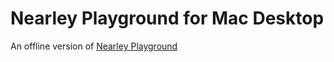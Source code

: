 
# Nearley Playground for Mac Desktop

An offline version of [Nearley Playground](https://omrelli.ug/nearley-playground/)